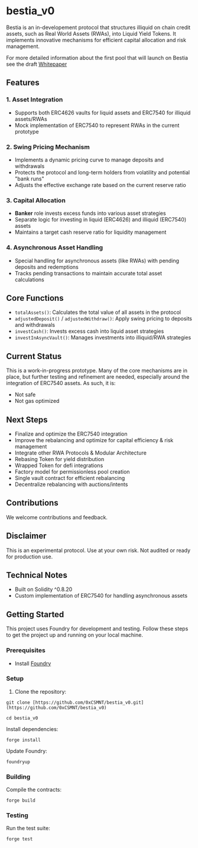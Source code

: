 # bestia_v0

Bestia is an in-developement protocol that structures illiquid on chain credit assets, such as Real World Assets (RWAs), into Liquid Yield Tokens. It implements innovative mechanisms for efficient capital allocation and risk management.

For more detailed information about the first pool that will launch on Bestia see the draft [Whitepaper](https://www.notion.so/punia/USDB-Whitepaper-WIP-External-a69ffd38e05f47999c1874fe8cf8a0b6)


## Features

### 1. Asset Integration
- Supports both ERC4626 vaults for liquid assets and ERC7540 for illiquid assets/RWAs
- Mock implementation of ERC7540 to represent RWAs in the current prototype

### 2. Swing Pricing Mechanism
- Implements a dynamic pricing curve to manage deposits and withdrawals
- Protects the protocol and long-term holders from volatility and potential "bank runs"
- Adjusts the effective exchange rate based on the current reserve ratio

### 3.  Capital Allocation
- **Banker** role invests excess funds into various asset strategies
- Separate logic for investing in liquid (ERC4626) and illiquid (ERC7540) assets
- Maintains a target cash reserve ratio for liquidity management

### 4. Asynchronous Asset Handling
- Special handling for asynchronous assets (like RWAs) with pending deposits and redemptions
- Tracks pending transactions to maintain accurate total asset calculations

## Core Functions

- `totalAssets()`: Calculates the total value of all assets in the protocol
- `adjustedDeposit()` / `adjustedWithdraw()`: Apply swing pricing to deposits and withdrawals
- `investCash()`: Invests excess cash into liquid asset strategies
- `investInAsyncVault()`: Manages investments into illiquid/RWA strategies

## Current Status

This is a work-in-progress prototype. Many of the core mechanisms are in place, but further testing and refinement are needed, especially around the integration of ERC7540 assets. As such, it is:

- Not safe
- Not gas optimized

## Next Steps

- Finalize and optimize the ERC7540 integration
- Improve the rebalancing and optimize for capital efficiency & risk management
- Integrate other RWA Protocols & Modular Architecture
- Rebasing Token for yield distribution
- Wrapped Token for defi integrations
- Factory model for permissionless pool creation
- Single vault contract for efficient rebalancing
- Decentralize rebalancing with auctions/intents

## Contributions

We welcome contributions and feedback. 

## Disclaimer

This is an experimental protocol. Use at your own risk. Not audited or ready for production use.

## Technical Notes

- Built on Solidity ^0.8.20
- Custom implementation of ERC7540 for handling asynchronous assets

## Getting Started

This project uses Foundry for development and testing. Follow these steps to get the project up and running on your local machine.

### Prerequisites

- Install [Foundry](https://book.getfoundry.sh/getting-started/installation.html)

### Setup

1. Clone the repository:

```
git clone [https://github.com/0xCSMNT/bestia_v0.git](https://github.com/0xCSMNT/bestia_v0)

cd bestia_v0
```
Install dependencies:

```
forge install
```
Update Foundry:

```
foundryup
```

### Building
Compile the contracts:
```
forge build
```

### Testing
Run the test suite:
```
forge test
```
